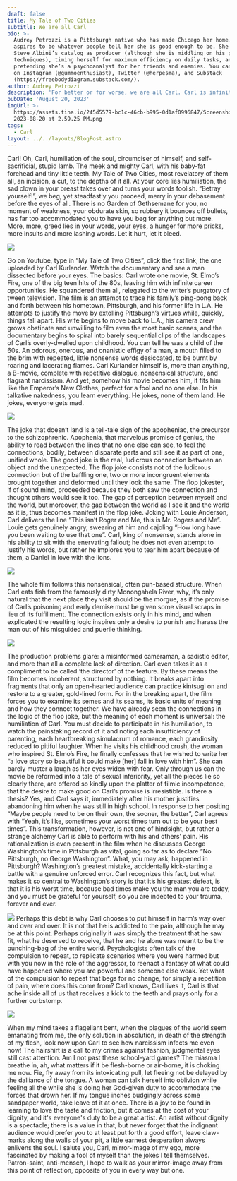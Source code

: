 ```yaml
---
draft: false
title: My Tale of Two Cities
subtitle: We are all Carl
bio: >-
  Audrey Petrozzi is a Pittsburgh native who has made Chicago her home. She
  aspires to be whatever people tell her she is good enough to be. She enjoys
  Steve Albini’s catalog as producer (although she is middling on his production
  techniques), timing herself for maximum efficiency on daily tasks, and
  pretending she’s a psychoanalyst for her friends and enemies. You can find her
  on Instagram (@gummoenthusiast), Twitter (@herpesma), and Substack
  (https://freebodydiagram.substack.com/).
author: Audrey Petrozzi
description: 'For better or for worse, we are all Carl. Carl is infinite'
pubDate: 'August 20, 2023'
imgUrl: >-
  https://assets.tina.io/245d5579-bc1c-46cb-b995-0d1af0996847/Screenshot
  2023-08-20 at 2.59.25 PM.png
tags:
  - Carl
layout: ../../layouts/BlogPost.astro
---
```


Carl! Oh, Carl, humiliation of the soul, circumciser of himself, and self-sacrificial, stupid
lamb. The meek and mighty Carl, with his baby-fat forehead and tiny little teeth. My Tale of Two
Cities, most revelatory of them all, an incision, a cut, to the depths of it all. At your core lies
humiliation, the sad clown in your breast takes over and turns your words foolish. “Betray
yourself!”, we beg, yet steadfastly you proceed, merry in your debasement before the eyes of all.
There is no Garden of Gethsemane for you, no moment of weakness, your obdurate skin, so
rubbery it bounces off bullets, has far too accommodated you to have you beg for anything but
more. More, more, greed lies in your words, your eyes, a hunger for more pricks, more insults
and more lashing words. Let it hurt, let it bleed.

![](</image9 (2).jpeg>)


Go on Youtube, type in “My Tale of Two Cities”, click the first link, the one uploaded by
Carl Kurlander. Watch the documentary and see a man dissected before your eyes. The basics:
Carl wrote one movie, St. Elmo’s Fire, one of the big teen hits of the 80s, leaving him with
infinite career opportunities. He squandered them all, relegated to the writer’s purgatory of tween
television. The film is an attempt to trace his family’s ping-pong back and forth between his
hometown, Pittsburgh, and his former life in L.A. He attempts to justify the move by extolling
Pittsburgh’s virtues while, quickly, things fall apart. His wife begins to move back to L.A., his
camera crew grows obstinate and unwilling to film even the most basic scenes, and the
documentary begins to spiral into barely sequential clips of the landscapes of Carl’s
overly-dwelled upon childhood. You can tell he was a child of the 60s. An odorous, onerous, and
onanistic effigy of a man, a mouth filled to the brim with repeated, little nonsense words
desiccated, to be burnt by roaring and lacerating flames. Carl Kurlander himself is, more than
anything, a B-movie, complete with repetitive dialogue, nonsensical structure, and flagrant
narcissism. And yet, somehow his movie becomes him, it fits him like the Emperor’s New
Clothes, perfect for a fool and no one else. In his talkative nakedness, you learn everything. He
jokes, none of them land. He jokes, everyone gets mad.

![](</image2 (2).jpeg>)


The joke that doesn’t land is a tell-tale sign of the apopheniac, the precursor to the
schizophrenic. Apophenia, that marvelous promise of genius, the ability to read between the lines
that no one else can see, to feel the connections, bodily, between disparate parts and still see it as
part of one, unified whole. The good joke is the real, ludicrous connection between an object and
the unexpected. The flop joke consists not of the ludicrous connection but of the baffling one,
two or more incongruent elements brought together and deformed until they look the same. The
flop jokester, if of sound mind, proceeded because they both saw the connection and thought
others would see it too. The gap of perception between myself and the world, but moreover, the
gap between the world as I see it and the world as it is, thus becomes manifest in the flop joke.
Joking with Louie Anderson, Carl delivers the line “This isn’t Roger and Me, this is Mr. Rogers
and Me”. Louie gets genuinely angry, swearing at him and cajoling “How long have you been
waiting to use that one”. Carl, king of nonsense, stands alone in his ability to sit with the
enervating fallout; he does not even attempt to justify his words, but rather he implores you to
tear him apart because of them, a Daniel in love with the lions.

![](</image10 (1).jpeg>)


The whole film follows this nonsensical, often pun-based structure. When Carl eats fish
from the famously dirty Monongahela River, why, it’s only natural that the next place they visit
should be the morgue, as if the promise of Carl’s poisoning and early demise must be given some
visual scraps in lieu of its fulfillment. The connection exists only in his mind, and when
explicated the resulting logic inspires only a desire to punish and harass the man out of his
misguided and puerile thinking.

![](</image7 (1).jpeg>)


The production problems glare: a misinformed cameraman, a sadistic editor, and more
than all a complete lack of direction. Carl even takes it as a compliment to be called ‘the
director’ of the feature. By these means the film becomes incoherent, structured by nothing. It
breaks apart into fragments that only an open-hearted audience can practice kintsugi on and
restore to a greater, gold-lined form. For in the breaking apart, the film forces you to examine its
semes and its seams, its basic units of meaning and how they connect together. We have already
seen the connections in the logic of the flop joke, but the meaning of each moment is universal:
the humiliation of Carl. You must decide to participate in his humiliation, to watch the
painstaking record of it and noting each insufficiency of parenting, each heartbreaking
simulacrum of romance, each grandiosity reduced to pitiful laughter. When he visits his
childhood crush, the woman who inspired St. Elmo’s Fire, he finally confesses that he wished to
write her “a love story so beautiful it could make \[her] fall in love with him”. She can barely
muster a laugh as her eyes widen with fear. Only through us can the movie be reformed into a
tale of sexual inferiority, yet all the pieces lie so clearly there, are offered so kindly upon the
platter of filmic incompetence, that the desire to make good on Carl’s promise is irresistible.
Is there a thesis? Yes, and Carl says it, immediately after his mother justifies abandoning
him when he was still in high school. In response to her positing “Maybe people need to be on
their own, the sooner, the better”, Carl agrees with “Yeah, it’s like, sometimes your worst times
turn out to be your best times”. This transformation, however, is not one of hindsight, but rather a
strange alchemy Carl is able to perform with his and others' pain. His rationalization is even
present in the film when he discusses George Washington’s time in Pittsburgh as vital, going so
far as to declare “No Pittsburgh, no George Washington”. What, you may ask, happened in
Pittsburgh? Washington’s greatest mistake, accidentally kick-starting a battle with a genuine
unforced error. Carl recognizes this fact, but what makes it so central to Washington’s story is
that it’s his greatest defeat, is that it is his worst time, because bad times make you the man you
are today, and you must be grateful for yourself, so you are indebted to your trauma, forever and
ever.

![](</image6 (4).jpeg>)
Perhaps this debt is why Carl chooses to put himself in harm’s way over and over and
over. It is not that he is addicted to the pain, although he may be at this point. Perhaps originally
it was simply the treatment that he saw fit, what he deserved to receive, that he and he alone was
meant to be the punching-bag of the entire world. Psychologists often talk of the compulsion to
repeat, to replicate scenarios where you were harmed but with you now in the role of the
aggressor, to reenact a fantasy of what could have happened where you are powerful and
someone else weak. Yet what of the compulsion to repeat that begs for no change, for simply a
repetition of pain, where does this come from? Carl knows, Carl lives it, Carl is that ache inside
all of us that receives a kick to the teeth and prays only for a further curbstomp.

![](</image8 (2).jpeg>)

When my mind takes a flagellant bent, when the plagues of the world seem emanating from me, the only solution in absolution, in death of the strength of my flesh, look now upon Carl to see how narcissism infects me even now! The hairshirt is a call to my crimes against fashion, judgmental eyes still cast attention. Am I not past these school-yard games? The miasma I breathe in, ah, what matters if it be flesh-borne or air-borne, it is choking me now. Fie, fly away from its intoxicating pull, let fleeing not be delayed by the dalliance of the tongue. A woman can talk herself into oblivion while feeling all the while she is doing her God-given duty to accommodate the forces that drown her. If my tongue inches budgingly across some sandpaper world, take leave of it at once. There is a joy to be found in learning to love the taste and friction, but it comes at the cost of your dignity, and it's everyone's duty to be a great artist. An artist without dignity is a spectacle; there is a value in that, but never forget that the indignant audience would prefer you to at least put forth a good effort, leave claw-marks along the walls of your pit, a little earnest desperation always enlivens the soul. I salute you, Carl, mirror-image of my ego, more fascinated by making a fool of myself than the jokes I tell themselves. Patron-saint, anti-mensch, I hope to walk as your mirror-image away from this point of reflection, opposite of you in every way but one.
